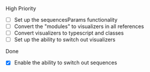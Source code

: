 High Priority

- [ ] Set up the sequencesParams functionality
- [ ] Convert the "modules" to visualizers in all references
- [ ] Convert visualizers to typescript and classes
- [ ] Set up the ability to switch out visualizers

Done
- [x] Enable the ability to switch out sequences
